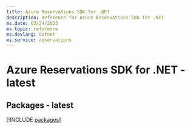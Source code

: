 ```yaml
---
title: Azure Reservations SDK for .NET
description: Reference for Azure Reservations SDK for .NET
ms.date: 03/24/2025
ms.topic: reference
ms.devlang: dotnet
ms.service: reservations
---
```

# Azure Reservations SDK for .NET - latest
## Packages - latest
[!INCLUDE [packages](reservations-index.md)]